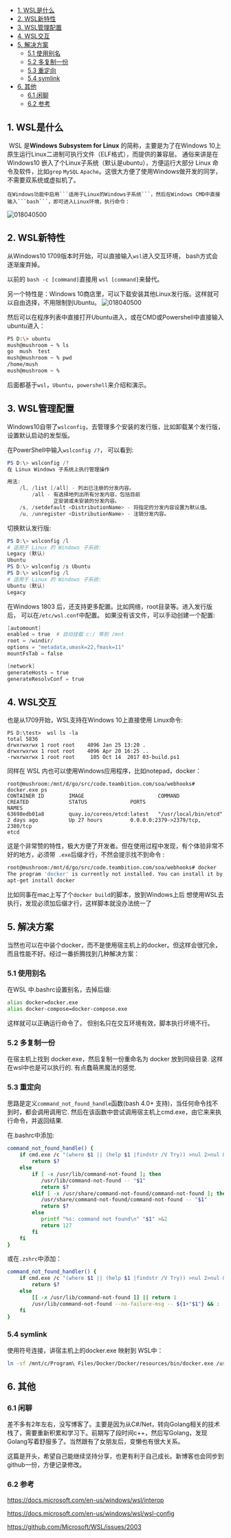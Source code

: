 * [1\. WSL是什么](#1-wsl%E6%98%AF%E4%BB%80%E4%B9%88)
* [2\. WSL新特性](#2-wsl%E6%96%B0%E7%89%B9%E6%80%A7)
* [3\. WSL管理配置](#3-wsl%E7%AE%A1%E7%90%86%E9%85%8D%E7%BD%AE)
* [4\. WSL交互](#4-wsl%E4%BA%A4%E4%BA%92)
* [5\. 解决方案](#5-%E8%A7%A3%E5%86%B3%E6%96%B9%E6%A1%88)
  * [5\.1 使用别名](#51-%E4%BD%BF%E7%94%A8%E5%88%AB%E5%90%8D)
  * [5\.2 多复制一份](#52-%E5%A4%9A%E5%A4%8D%E5%88%B6%E4%B8%80%E4%BB%BD)
  * [5\.3 重定向](#53-%E9%87%8D%E5%AE%9A%E5%90%91)
  * [5\.4 symlink](#54-symlink)
* [6\. 其他](#6-%E5%85%B6%E4%BB%96)
  * [6\.1 闲聊](#61-%E9%97%B2%E8%81%8A)
  * [6\.2 参考](#62-%E5%8F%82%E8%80%83)
## 1. WSL是什么

​       WSL 是**Windows Subsystem for Linux** 的简称，主要是为了在Windows 10上原生运行Linux二进制可执行文件（ELF格式），而提供的兼容层。 通俗来讲是在Windows10 嵌入了个Linux子系统（默认是ubuntu），方便运行大部分 Linux 命令及软件，比如```grep``` ```MySQL``` ```Apache```。这很大方便了使用Windows做开发的同学，不需要双系统或虚拟机了。

   	在Windows功能中启用```适用于Linux的Windows子系统```，然后在Windows CMD中直接输入```bash```，即可进入Linux环境，执行命令：

![018040500](img/20180405001.png)

## 2. WSL新特性

从Windows10 1709版本时开始，可以直接输入``wsl``进入交互环境， bash方式会逐渐废弃掉。

以前的 ```bash -c [command]```直接用 ```wsl [command]```来替代。

另一个特性是：Windows 10商店里，可以下载安装其他Linux发行版。这样就可以自由选择，不用限制到Ubuntu。
![018040500](img/20180428001.PNG)

然后可以在程序列表中直接打开Ubuntu进入，或在CMD或Powershell中直接输入ubuntu进入：

```sh
PS D:\> ubuntu
mush@mushroom ~ % ls
go  mush  test
mush@mushroom ~ % pwd
/home/mush
mush@mushroom ~ %
```

后面都基于```wsl```，```Ubuntu```，```powershell```来介绍和演示。

## 3. WSL管理配置

Windows10自带了```wslconfig```，去管理多个安装的发行版，比如卸载某个发行版，设置默认启动的发型版。

在PowerShell中输入```wslconfig /?```， 可以看到:

```powershell
PS D:\> wslconfig /?
在 Linux Windows 子系统上执行管理操作

用法:
    /l, /list [/all] - 列出已注册的分发内容。
        /all - 有选择地列出所有分发内容，包括目前
               正安装或未安装的分发内容。
    /s, /setdefault <DistributionName> - 将指定的分发内容设置为默认值。
    /u, /unregister <DistributionName> - 注销分发内容。
```

切换默认发行版:

```powershell
PS D:\> wslconfig /l
# 适用于 Linux 的 Windows 子系统:
Legacy (默认)
Ubuntu
PS D:\> wslconfig /s Ubuntu
PS D:\> wslconfig /l
# 适用于 Linux 的 Windows 子系统:
Ubuntu (默认)
Legacy
```

在Windows 1803 后，还支持更多配置。比如网络，root目录等。进入发行版后， 可以在```/etc/wsl.conf```中配置。 如果没有该文件，可以手动创建一个配置:

```powershell
[automount]
enabled = true  # 自动挂载 c:/ 等到 /mnt
root = /windir/
options = "metadata,umask=22,fmask=11"
mountFsTab = false

[network]
generateHosts = true
generateResolvConf = true
```

## 4. WSL交互

 也是从1709开始，WSL支持在Windows 10上直接使用 Linux命令:

```CMD
PS D:\test>  wsl ls -la
total 5836
drwxrwxrwx 1 root root    4096 Jan 25 13:20 .
drwxrwxrwx 1 root root    4096 Apr 20 16:25 ..
-rwxrwxrwx 1 root root     105 Oct 14  2017 03-build.ps1
```

同样在 WSL 内也可以使用Windows应用程序，比如notepad，docker：

```CMD
root@mushroom:/mnt/d/go/src/code.teambition.com/soa/webhooks# docker.exe ps
CONTAINER ID        IMAGE                        COMMAND                  CREATED             STATUS              PORTS                                                                                        NAMES
63698edb01a8        quay.io/coreos/etcd:latest   "/usr/local/bin/etcd"    2 days ago          Up 27 hours         0.0.0.0:2379->2379/tcp, 2380/tcp                                                             etcd
```

这是个非常赞的特性，极大方便了开发者。但在使用过程中发现，有个体验非常不好的地方，必须带` .exe`后缀才行，不然会提示找不到命令 :

```sh
root@mushroom:/mnt/d/go/src/code.teambition.com/soa/webhooks# docker
The program 'docker' is currently not installed. You can install it by typing:
apt-get install docker
```

比如同事在mac上写了个```docker build```的脚本，放到Windows上后 想使用WSL去执行，发现必须加后缀才行，这样脚本就没办法统一了

## 5. 解决方案

当然也可以在中装个docker，而不是使用宿主机上的docker。但这样会很冗余，而且性能不好。经过一番折腾找到几种解决方案：

### 5.1 使用别名

在WSL 中.bashrc设置别名，去掉后缀:

```sh
alias docker=docker.exe
alias docker-compose=docker-compose.exe
```

这样就可以正确运行命令了， 但别名只在交互环境有效，脚本执行坏境不行。

### 5.2 多复制一份

在宿主机上找到 docker.exe，然后复制一份重命名为 docker 放到同级目录. 这样在wsl中也是可以执行的. 有点蠢萌黑魔法的感觉.

### 5.3 重定向

思路是定义```command_not_found_handle```函数(bash 4.0+ 支持)，当任何命令找不到时，都会调用调用它.  然后在该函数中尝试调用宿主机上cmd.exe，由它来来执行命令，并返回结果.

在.bashrc中添加:

```sh
command_not_found_handle() {
    if cmd.exe /c "(where $1 || (help $1 |findstr /V Try)) >nul 2>nul && ($* || exit 0)"; then
        return $?
    else
        if [ -x /usr/lib/command-not-found ]; then
           /usr/lib/command-not-found -- "$1"
           return $?
        elif [ -x /usr/share/command-not-found/command-not-found ]; then
           /usr/share/command-not-found/command-not-found -- "$1"
           return $?
        else
           printf "%s: command not found\n" "$1" >&2
           return 127
        fi
    fi
}
```

或在`.zshrc`中添加：

```sh
command_not_found_handler() {
    if cmd.exe /c "(where $1 || (help $1 |findstr /V Try)) >nul 2>nul && ($* || exit 0)"; then
        return $?
    else
        [[ -x /usr/lib/command-not-found ]] || return 1
        /usr/lib/command-not-found --no-failure-msg -- ${1+"$1"} && :
    fi
}
```

### 5.4 symlink

使用符号连接，讲宿主机上的docker.exe 映射到 WSL中：

```sh
ln -sf /mnt/c/Program\ Files/Docker/Docker/resources/bin/docker.exe /usr/bin/docker
```

## 6. 其他
### 6.1 闲聊

差不多有2年左右，没写博客了。主要是因为从C#/Net，转向Golang相关的技术栈了，需要重新积累和学习下。前期写了段时间c++，然后写Golang，发现Golang写着舒服多了。当然跟有了女朋友后，变懒也有很大关系。

这篇是开头，希望自己能继续坚持分享，也更有利于自己成长。新博客也会同步到github一份，方便记录修改。


### 6.2 参考

https://docs.microsoft.com/en-us/windows/wsl/interop

https://docs.microsoft.com/en-us/windows/wsl/wsl-config

https://github.com/Microsoft/WSL/issues/2003